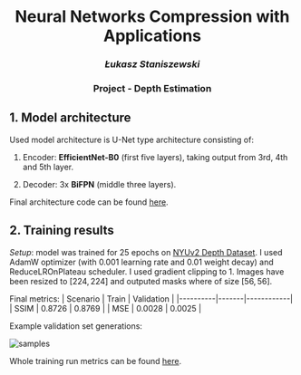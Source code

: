 <h1 align="center">Neural Networks Compression with Applications</h1>
<h3 align="center"><i>Łukasz Staniszewski</i></h4>
<h3 align="center">Project - Depth Estimation</h4>

<h2>1. Model architecture</h2>
Used model architecture is U-Net type architecture consisting of:

1. Encoder: **EfficientNet-B0** (first five layers), taking output from 3rd, 4th and 5th layer.

2. Decoder: 3x **BiFPN** (middle three layers).

Final architecture code can be found [here](https://github.com/lukasz-staniszewski/neural-networks-compression/blob/main/src/models/components/effnet_bifpn.py).

<h2> 2. Training results </h2>

*Setup*: model was trained for 25 epochs on [NYUv2 Depth Dataset](https://www.kaggle.com/datasets/soumikrakshit/nyu-depth-v2). I used AdamW optimizer (with $0.001$ learning rate and $0.01$ weight decay) and ReduceLROnPlateau scheduler. I used gradient clipping to 1. Images have been resized to $[224, 224]$ and outputed masks where of size $[56, 56]$.

Final metrics:
| Scenario | Train | Validation |
|----------|-------|------------|
| SSIM     | $0.8726$    |     $0.8769$     |
| MSE      | $0.0028$    |     $0.0025$     |

Example validation set generations:

![samples](https://github.com/lukasz-staniszewski/neural-networks-compression/assets/59453698/5747052f-da83-402a-bd9b-f01c6f441574)

Whole training run metrics can be found [here](https://api.wandb.ai/links/lukasz-staniszewski/nlh2c64w).
